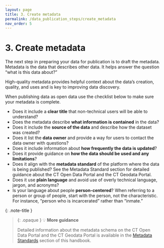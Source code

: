```yaml
---
layout: page
title: 3. Create metadata
permalink: /data_publication_steps/create_metadata
nav_order: 5
---
```


# 3. Create metadata 

The next step in preparing your data for publication is to draft the metadata. Metadata is the data that describes other data. It helps answer the question “what is this data about?” 

High-quality metadata provides helpful context about the data’s creation, quality, and uses and is key to improving data discovery.

When publishing data as open data use the checklist below to make sure your metadata is complete.

* Does it include a **clear title** that non-technical users will be able to understand?
* Does the metadata describe **what information is contained** in the data?
* Does it include the **source of the data** and describe how the dataset was created?
* Does it list the **data owner** and provide a way for users to contact the data owner with questions?
* Does it include information about **how frequently the data is updated**?
* Does it provide guidance on **how the data should be used and any limitations**?
* Does it align with the **metadata standard** of the platform where the data is being published? See the Metadata Standard section for detailed guidance about the CT Open Data Portal and the CT Geodata Portal.
* Does it use **plain language** and avoid use of overly technical language, jargon, and acronyms?
* Is your language about people **person-centered**? When referring to a person or group of people, start with the person, not the characteristic. For instance, “person who is incarcerated” rather than “inmate.”

{: .note-title }
> {: .opaque }
>💡 **More guidance**
>
>Detailed information about the metadata schema on the CT Open Data Portal and the CT Geodata Portal is available in the [Metadata Standards](/open-data-handbook/open_data_resources/metadata_standards) section of this handbook.
